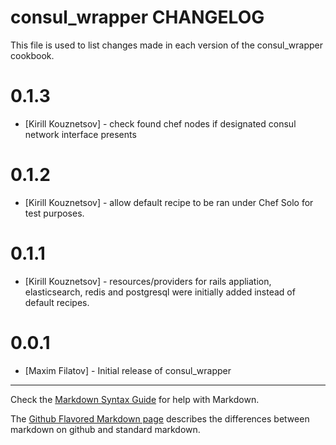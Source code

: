 consul_wrapper CHANGELOG
========================

This file is used to list changes made in each version of the consul_wrapper cookbook.

# 0.1.3

- [Kirill Kouznetsov] - check found chef nodes if designated consul network interface presents

# 0.1.2
- [Kirill Kouznetsov] - allow default recipe to be ran under Chef Solo for test purposes.

# 0.1.1
- [Kirill Kouznetsov] - resources/providers for rails appliation, elasticsearch, redis and postgresql were initially added instead of default recipes.

# 0.0.1
- [Maxim Filatov] - Initial release of consul_wrapper

- - -
Check the [Markdown Syntax Guide](http://daringfireball.net/projects/markdown/syntax) for help with Markdown.

The [Github Flavored Markdown page](http://github.github.com/github-flavored-markdown/) describes the differences between markdown on github and standard markdown.
